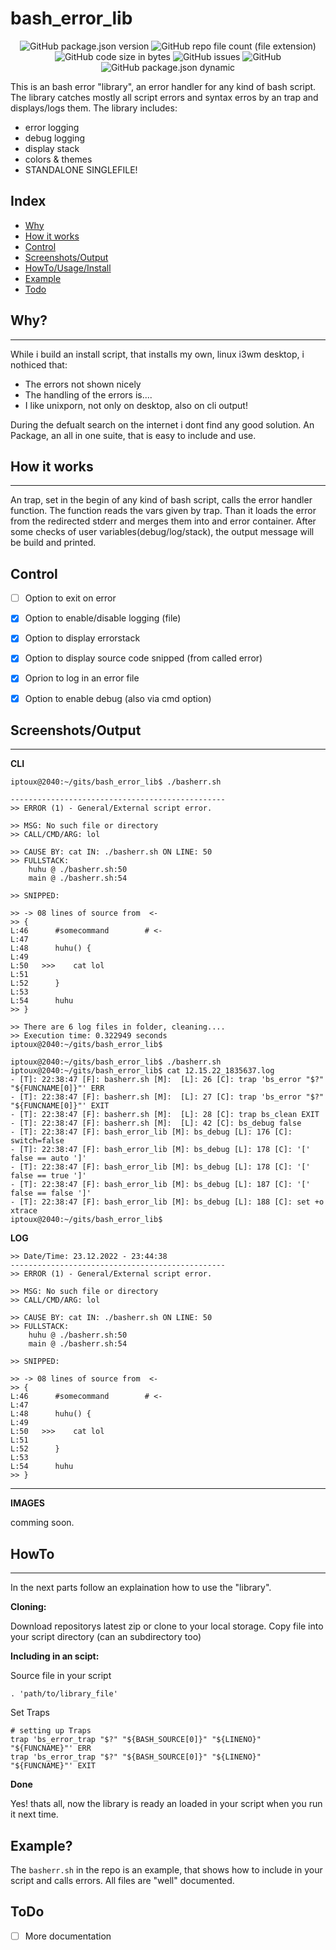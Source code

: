 # bash_error_lib

<p align="center" width="100%">
    <img src="https://img.shields.io/github/package-json/v/iptoux/bash_error_lib?style=for-the-badge" title="GitHub package.json version">
    <img src="https://img.shields.io/github/directory-file-count/iptoux/bash_error_lib/lib?style=for-the-badge" title="GitHub repo file count (file extension)">
    <img src="https://img.shields.io/github/languages/code-size/iptoux/bash_error_lib?style=for-the-badge" title="GitHub code size in bytes">
    <img src="https://img.shields.io/github/issues/iptoux/bash_error_lib?style=for-the-badge" title="GitHub issues">
    <img src="https://img.shields.io/github/license/iptoux/bash_error_lib?style=for-the-badge" title="GitHub">
    <img src="https://img.shields.io/github/package-json/keywords/iptoux/bash_error_lib?style=flat-square" title="GitHub package.json dynamic"> 
</p>

This is an bash error "library", an error handler for any kind of bash script. The library catches mostly all  script errors and syntax erros by an trap and displays/logs them. The library includes:

- error logging
- debug logging
- display stack
- colors & themes
- STANDALONE SINGLEFILE!

## Index


- [Why](https://github.com/iptoux/bash_error_lib#why)
- [How it works](https://github.com/iptoux/bash_error_lib#how-it-works)
- [Control](https://github.com/iptoux/bash_error_lib#control)
- [Screenshots/Output](https://github.com/iptoux/bash_error_lib#screenshotsoutput)
- [HowTo/Usage/Install](https://github.com/iptoux/bash_error_lib#howto)
- [Example](https://github.com/iptoux/bash_error_lib#example)
- [Todo](https://github.com/iptoux/bash_error_lib#todo)



## Why?
---
While i build an install script, that installs my own, linux i3wm desktop, i nothiced that:

- The errors not shown nicely
- The handling of the errors is....
- I like unixporn, not only on desktop, also on cli output!

During the defualt search on the internet i dont find any good solution.
An Package, an all in one suite, that is easy to include and use.

## How it works
---
An trap, set in the begin of any kind of bash script, calls the error handler function. The function reads the vars given by trap. Than it loads the error from the redirected stderr and merges them into and error container. After some checks of user variables(debug/log/stack), the output message will be build and printed.

## Control

- [ ] Option to exit on error
- [x] Option to enable/disable logging (file)
- [x] Option to display errorstack
- [x] Option to display source code snipped (from called error)
- [x] Oprion to log in an error file
- [x] Option to enable debug (also via cmd option)


## Screenshots/Output
---

**CLI**
```
iptoux@2040:~/gits/bash_error_lib$ ./basherr.sh 

------------------------------------------------
>> ERROR (1) - General/External script error.

>> MSG: No such file or directory
>> CALL/CMD/ARG: lol

>> CAUSE BY: cat IN: ./basherr.sh ON LINE: 50
>> FULLSTACK:
    huhu @ ./basherr.sh:50
    main @ ./basherr.sh:54

>> SNIPPED:

>> -> 08 lines of source from  <-
>> {
L:46      #somecommand        # <-
L:47      
L:48      huhu() {
L:49      
L:50   >>>    cat lol
L:51      
L:52      }
L:53      
L:54      huhu
>> }

>> There are 6 log files in folder, cleaning....
>> Execution time: 0.322949 seconds
iptoux@2040:~/gits/bash_error_lib$ 
```

```
iptoux@2040:~/gits/bash_error_lib$ ./basherr.sh
iptoux@2040:~/gits/bash_error_lib$ cat 12.15.22_1835637.log 
- [T]: 22:38:47 [F]: basherr.sh [M]:  [L]: 26 [C]: trap 'bs_error "$?" "${FUNCNAME[0]}"' ERR
- [T]: 22:38:47 [F]: basherr.sh [M]:  [L]: 27 [C]: trap 'bs_error "$?" "${FUNCNAME[0]}"' EXIT
- [T]: 22:38:47 [F]: basherr.sh [M]:  [L]: 28 [C]: trap bs_clean EXIT
- [T]: 22:38:47 [F]: basherr.sh [M]:  [L]: 42 [C]: bs_debug false
- [T]: 22:38:47 [F]: bash_error_lib [M]: bs_debug [L]: 176 [C]: switch=false
- [T]: 22:38:47 [F]: bash_error_lib [M]: bs_debug [L]: 178 [C]: '[' false == auto ']'
- [T]: 22:38:47 [F]: bash_error_lib [M]: bs_debug [L]: 178 [C]: '[' false == true ']'
- [T]: 22:38:47 [F]: bash_error_lib [M]: bs_debug [L]: 187 [C]: '[' false == false ']'
- [T]: 22:38:47 [F]: bash_error_lib [M]: bs_debug [L]: 188 [C]: set +o xtrace
iptoux@2040:~/gits/bash_error_lib$ 
```

**LOG**
```
>> Date/Time: 23.12.2022 - 23:44:38
------------------------------------------------
>> ERROR (1) - General/External script error.

>> MSG: No such file or directory
>> CALL/CMD/ARG: lol

>> CAUSE BY: cat IN: ./basherr.sh ON LINE: 50
>> FULLSTACK:
    huhu @ ./basherr.sh:50
    main @ ./basherr.sh:54

>> SNIPPED:

>> -> 08 lines of source from  <-
>> {
L:46      #somecommand        # <-
L:47      
L:48      huhu() {
L:49      
L:50   >>>    cat lol
L:51      
L:52      }
L:53      
L:54      huhu
>> }
```

---

**IMAGES**

comming soon.

## HowTo
---
In the next parts follow an explaination how to use the "library".

**Cloning:**

Download repositorys latest zip or clone to your local storage.
Copy file into your script directory (can an subdirectory too)

**Including in an scipt:**

Source file in your script

```
. 'path/to/library_file'
```

Set Traps

```
# setting up Traps
trap 'bs_error_trap "$?" "${BASH_SOURCE[0]}" "${LINENO}" "${FUNCNAME}"' ERR
trap 'bs_error_trap "$?" "${BASH_SOURCE[0]}" "${LINENO}" "${FUNCNAME}"' EXIT

```

**Done**

Yes! thats all, now the library is ready an loaded in your script when you run it next time.

## Example?

The `basherr.sh` in the repo is an example, that shows how to include in your script and calls errors. All files are "well" documented.

## ToDo

- [ ] More documentation